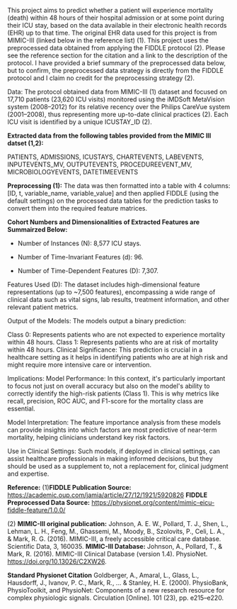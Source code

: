 This project aims to predict whether a patient will experience mortality (death) within 48 hours of their hospital admission or at some point during their ICU stay, based on the data available in their electronic health records (EHR) up to that time. The original EHR data used for this project is from MIMIC-III (linked below in the reference list) (1). This project uses the preprocessed data obtained from applying the FIDDLE protocol (2). Please see the reference section for the citation and a link to the description of the protocol. I have provided a brief summary of the preprocessed data below, but to confirm, the preprocessed data strategy is directly from the FIDDLE protocol and I claim no credit for the preprocessing strategy (2). 

Data: The protocol obtained data from MIMIC-III (1) dataset and focused on 17,710 patients (23,620 ICU visits) monitored 
using the iMDSoft MetaVision system (2008–2012) for its relative recency over the Philips CareVue system (2001–2008), 
thus representing more up-to-date clinical practices (2). Each ICU visit is identified by a unique ICUSTAY_ID (2).


**Extracted data from the following tables provided from the MIMIC III datset (1,2):**

PATIENTS, ADMISSIONS, ICUSTAYS, CHARTEVENTS, LABEVENTS, INPUTEVENTS_MV, OUTPUTEVENTS, PROCEDUREEVENT_MV, MICROBIOLOGYEVENTS, DATETIMEEVENTS


**Preprocessing (1):**
The data was then formatted into a table with 4 columns: [ID, t, variable_name, variable_value] and then applied FIDDLE 
(using the default settings) on the processed data tables for the prediction tasks to convert them into the required 
feature matrices.


**Cohort Numbers and Dimensionalities of Extracted Features are Summairzed Below:**


- Number of Instances (N): 8,577 ICU stays.

- Number of Time-Invariant Features (d): 96.

- Number of Time-Dependent Features (D): 7,307.


Features Used (D): The dataset includes high-dimensional feature representations (up to ~7,500 features), encompassing a wide 
range of clinical data such as vital signs, lab results, treatment information, and other relevant patient metrics.

Output of the Models: The models output a binary prediction:

Class 0: Represents patients who are not expected to experience mortality within 48 hours.
Class 1: Represents patients who are at risk of mortality within 48 hours.
Clinical Significance: This prediction is crucial in a healthcare setting as it helps in identifying patients who are at
high risk and might require more intensive care or intervention.

Implications:
Model Performance: In this context, it's particularly important to focus not just on overall accuracy but also on the model's ability to correctly identify the high-risk patients (Class 1). This is why metrics like recall, precision, ROC AUC, and F1-score for the mortality class are essential.

Model Interpretation: The feature importance analysis from these models can provide insights into which factors are most predictive of near-term mortality, helping clinicians understand key risk factors.

Use in Clinical Settings: Such models, if deployed in clinical settings, can assist healthcare professionals in making informed decisions, but they should be used as a supplement to, not a replacement for, clinical judgment and expertise.


**Reference:**
(1)**FIDDLE Publication Source:**
 https://academic.oup.com/jamia/article/27/12/1921/5920826
**FIDDLE Preprocessed Data Source:**
https://physionet.org/content/mimic-eicu-fiddle-feature/1.0.0/

(2) **MIMIC-III original publication:**
Johnson, A. E. W., Pollard, T. J., Shen, L., Lehman, L. H., Feng, M., Ghassemi, M., Moody, B., Szolovits, P., Celi, L. A., & Mark, R. G. (2016). MIMIC-III, a freely accessible critical care database. Scientific Data, 3, 160035.
**MIMIC-III Database:**
Johnson, A., Pollard, T., & Mark, R. (2016). MIMIC-III Clinical Database (version 1.4). PhysioNet. https://doi.org/10.13026/C2XW26.


**Standard Physionet Citation**
Goldberger, A., Amaral, L., Glass, L., Hausdorff, J., Ivanov, P. C., Mark, R., ... & Stanley, H. E. (2000). PhysioBank, PhysioToolkit, and PhysioNet: Components of a new research resource for complex physiologic signals. Circulation [Online]. 101 (23), pp. e215–e220.


